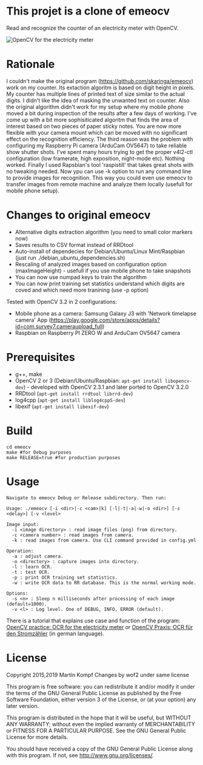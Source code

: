 This projet is a clone of
emeocv
======

Read and recognize the counter of an electricity meter with OpenCV.

![OpenCV for the electricity meter](http://www.kompf.de/cplus/images/emeocv_m.png)

Rationale 
=============
I couldn't make the original program (https://github.com/skaringa/emeocv) work on my counter. Its extaction algoritm is based on digit height in pixels. My counter has multiple lines of printed text of size similar to the actual digits. I didn't like the idea of masking the unwanted text on counter. 
Also the original algorithm didn't work for my setup where my mobile phone moved a bit during inspection of the results after a few days of working. I've come up with a bit more sophisiticated algoritm that finds the area of interest based on two pieces of paper sticky notes. You are now more flexible with your camera mount which can be moved with no significant effect on the recognition efficiency.
The third reason was the problem with configuring my Raspberry Pi camera (ArduCam OV5647) to take reliable show shutter shots. I've spent many hours trying to get the proper v4l2-ctl configuration (low framerate, high exposition, night-mode etc). Nothing worked. Finally I used Rapsbian's tool 'raspistill' that takes great shots with no tweaking needed. Now ypu can use -k option to run any command line to provide images for recognition. This way you could even use emeocv to transfer images from remote machine and analyze them locally (usefull for mobile phone setup).


Changes to original emeocv
=============
* Alternative digits extraction algorithm (you need to small color markers now)
* Saves results to CSV format instead of RRDtool
* Auto-install of dependecies for Debian/Ubuntu/Linux Mint/Raspbian (just run ./debian_ubuntu_dependencies.sh)
* Rescaling of analyzed images based on configuration option (maxImageHeight) - usefull if you use mobile phone to take snapshots
* You can now use numpad keys to train the algorithm
* You can now print training set statistics understand which digits are coved and which need more tranining (use -p option)

Tested with OpenCV 3.2 in 2 configurations:
* Mobile phone as a camera: Samsung Galaxy J3 with 'Network timelapse camera' App (https://play.google.com/store/apps/details?id=com.survey7.cameraupload_full)
* Raspbian on Raspberry PI ZERO W and ArduCam OV5647 camera 

Prerequisites
=============

* g++, make
* OpenCV 2 or 3 (Debian/Ubuntu/Raspbian: `apt-get install libopencv-dev`) - developed with OpenCV 2.3.1 and later ported to OpenCV 3.2.0
* RRDtool (`apt-get install rrdtool librrd-dev`)
* log4cpp (`apt-get install liblog4cpp5-dev`)
* libexif (`apt-get install libexif-dev`)


Build
=====

    cd emeocv
    make #for Debug purposes    
    make RELEASE=true #for production purposes

Usage
=====
    Navigate to emeocv Debug or Release subdirectory. Then run:

    Usage: ./emeocv [-i <dir>|-c <cam>|k] [-l|-t|-a|-w|-o <dir>] [-s <delay>] [-v <level>

    Image input:
      -i <image directory> : read image files (png) from directory.
      -c <camera number> : read images from camera.
      -k : read images from camera. Use CLI command provided in config.yml

    Operation:
      -a : adjust camera.
      -o <directory> : capture images into directory.
      -l : learn OCR.
      -t : test OCR.
      -p : print OCR training set statistics.
      -w : write OCR data to RR database. This is the normal working mode.

    Options:
      -s <n> : Sleep n milliseconds after processing of each image (default=1000).
      -v <l> : Log level. One of DEBUG, INFO, ERROR (default).

There is a tutorial that explains use case and function of the program:
[OpenCV practice: OCR for the electricity meter](https://www.mkompf.com/cplus/emeocv.html) or
[OpenCV Praxis: OCR für den Stromzähler](https://www.kompf.de/cplus/emeocv.html) (in german language).

License
=======
Copyright 2015,2019 Martin Kompf
Changes by wof2 under same license

This program is free software: you can redistribute it and/or modify
it under the terms of the GNU General Public License as published by
the Free Software Foundation, either version 3 of the License, or
(at your option) any later version.

This program is distributed in the hope that it will be useful,
but WITHOUT ANY WARRANTY; without even the implied warranty of
MERCHANTABILITY or FITNESS FOR A PARTICULAR PURPOSE.  See the
GNU General Public License for more details.

You should have received a copy of the GNU General Public License
along with this program.  If not, see <http://www.gnu.org/licenses/>.
